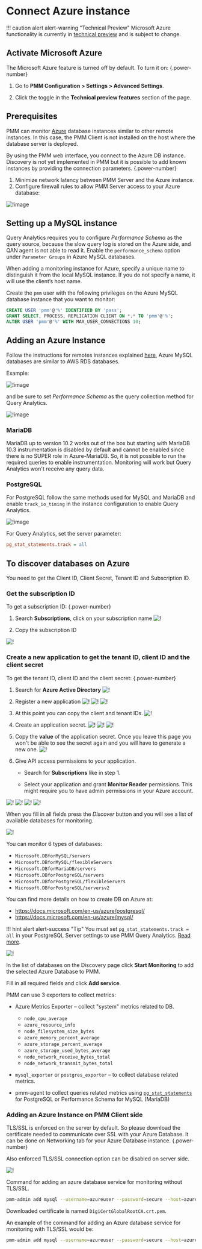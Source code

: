 # Connect Azure instance

!!! caution alert alert-warning "Technical Preview"
    Microsoft Azure functionality is currently in [technical preview](../../../reference/glossary.md#technical-preview) and is subject to change.

## Activate Microsoft Azure

The Microsoft Azure feature is turned off by default. To turn it on:
{.power-number}

1. Go to  **PMM Configuration > Settings > Advanced Settings**.

2. Click the <i class="uil uil-toggle-off"></i> toggle in the **Technical preview features** section of the page.

## Prerequisites

PMM can monitor [Azure](https://azure.microsoft.com) database instances similar to other remote instances. In this case, the PMM Client is not installed on the host where the database server is deployed. 

By using the PMM web interface, you connect to the Azure DB instance. Discovery is not yet implemented in PMM but it is possible to add known instances by providing the connection parameters.
{.power-number}

1. Minimize network latency between PMM Server and the Azure instance.
2. Configure firewall rules to allow PMM Server access to your Azure database:

![!image](../../../images/azure-firewall.png)

## Setting up a MySQL instance

Query Analytics requires you to configure *Performance Schema* as the query source, because the slow query log is stored on the Azure side, and QAN agent is not able to read it.  Enable the `performance_schema` option under `Parameter Groups` in Azure MySQL databases.

When adding a monitoring instance for Azure, specify a unique name to distinguish it from the local MySQL instance.  If you do not specify a name, it will use the client’s host name.

Create the `pmm` user with the following privileges on the Azure MySQL database instance that you want to monitor:

```sql
CREATE USER 'pmm'@'%' IDENTIFIED BY 'pass';
GRANT SELECT, PROCESS, REPLICATION CLIENT ON *.* TO 'pmm'@'%';
ALTER USER 'pmm'@'%' WITH MAX_USER_CONNECTIONS 10;
```

## Adding an Azure Instance

Follow the instructions for remotes instances explained [here](aws.md), Azure MySQL databases are similar to AWS RDS databases.

Example:

![!image](../../../images/azure-add-mysql-1.png)

and be sure to set *Performance Schema* as the query collection method for Query Analytics.

![!image](../../../images/azure-add-mysql-2.png)

### MariaDB

MariaDB up to version 10.2 works out of the box but starting with MariaDB 10.3 instrumentation is disabled by default and cannot be enabled since there
is no SUPER role in Azure-MariaDB. So, it is not possible to run the required queries to enable instrumentation. Monitoring will work but Query Analytics
won't receive any query data.

### PostgreSQL

For PostgreSQL follow the same methods used for MySQL and MariaDB and enable `track_io_timing` in the instance configuration to enable Query Analytics.

![!image](../../../images/azure-postgresql-config.png)

For Query Analytics, set the server parameter:

```ini
pg_stat_statements.track = all
```

## To discover databases on Azure

You need to get the Client ID, Client Secret, Tenant ID and Subscription ID.

### Get the subscription ID

To get a subscription ID:
{.power-number}

1. Search **Subscriptions**, click on your subscription name
![!](../../../images/azure_subscription_section.png )

2. Copy the subscription ID

![!](../../../images/azure_subscription_id.png)

### Create a new application to get the tenant ID, client ID and the client secret

To get the tenant ID, client ID and the client secret:
{.power-number}

1. Search for **Azure Active Directory**
![!](../../../images/azure_active_directory_section.png)

2. Register a new application
![!](../../../images/azure_app_registrations_section.png)
![!](../../../images/azure_app_new_registration.png)
![!](../../../images/azure_app_new_details.png)

3. At this point you can copy the client and tenant IDs.
![!](../../../images/azure_app_client_tenant.png)

4. Create an application secret.
![!](../../../images/azure_app_secret_01.png)
![!](../../../images/azure_app_secret_02.png)
![!](../../../images/azure_app_secret_03.png)

5. Copy the **value** of the application secret. Once you leave this page you won't be able to see the secret again and you will have to generate a new
   one.
![!](../../../images/azure_app_secret_04.png)


6. Give API access permissions to your application.

    - Search for **Subscriptions** like in step 1.

    - Select your application and grant **Monitor Reader** permissions. This might require you to have admin permissions in your Azure account.

![!](../../../images/azure_app_permissions_01.png)
![!](../../../images/azure_app_permissions_02.png)
![!](../../../images/azure_app_permissions_03.png)
![!](../../../images/azure_app_permissions_04.png)

When you fill in all fields press the *Discover* button and you will see a list of available databases for monitoring.

![!](../../../images/PMM_Add_Instance_Azure_2.png)

You can monitor 6 types of databases:

- `Microsoft.DBforMySQL/servers`
- `Microsoft.DBforMySQL/flexibleServers`
- `Microsoft.DBforMariaDB/servers`
- `Microsoft.DBforPostgreSQL/servers`
- `Microsoft.DBforPostgreSQL/flexibleServers`
- `Microsoft.DBforPostgreSQL/serversv2`

You can find more details on how to create DB on Azure at:

- <https://docs.microsoft.com/en-us/azure/postgresql/>
- <https://docs.microsoft.com/en-us/azure/mysql/>

!!! hint alert alert-success "Tip"
    You must set `pg_stat_statements.track = all` in your PostgreSQL Server settings to use PMM Query Analytics. [Read more](../connect-database/postgresql.md#configure-pg_stat_statements).

![!](../../../images/PMM_Add_Instance_Azure_3.png)

In the list of databases on the Discovery page click **Start Monitoring** to add the selected Azure Database to PMM.

Fill in all required fields and click **Add service**.

PMM can use 3 exporters to collect metrics:

- Azure Metrics Exporter – collect "system" metrics related to DB.

    - `node_cpu_average`
    - `azure_resource_info`
    - `node_filesystem_size_bytes`
    - `azure_memory_percent_average`
    - `azure_storage_percent_average`
    - `azure_storage_used_bytes_average`
    - `node_network_receive_bytes_total`
    - `node_network_transmit_bytes_total`

- `mysql_exporter` or `postgres_exporter` – to collect database related metrics.

- pmm-agent to collect queries related metrics using [`pg_stat_statements`](../connect-database/postgresql.md#configure-pg_stat_statements) for PostgreSQL or Performance Schema for MySQL (MariaDB)

### Adding an Azure Instance on PMM Client side

TLS/SSL is enforced on the server by default. So please download the certificate needed to communicate over SSL with your Azure Database.
It can be done on Networking tab for your Azure Database instance.
{.power-number}

Also enforced TLS/SSL connection option can be disabled on server side.

![!](../../../images/azure_certificate.png)

Command for adding an azure database service for monitoring without TLS/SSL.

```sh
pmm-admin add mysql --username=azureuser --password=secure --host=azuremysql.mysql.database.azure.com --service-name=azure1 --query-source=perfschema
```

Downloaded certificate is named `DigiCertGlobalRootCA.crt.pem`.

An example of the command for adding an Azure database service for monitoring with TLS/SSL would be:

```sh
pmm-admin add mysql --username=azureuser --password=secure --host=azuremysql.mysql.database.azure.com --service-name=azure1 --query-source=perfschema --tls --tls-ca=DigiCertGlobalRootCA.crt.pem --tls-cert=client-cert.pem --tls-key=client-key.pem --tls-skip-verify
```
